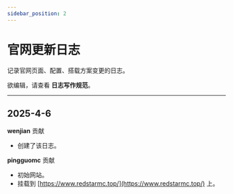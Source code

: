 ```yaml
---
sidebar_position: 2
---
```


# 官网更新日志
记录官网页面、配置、搭载方案变更的日志。

欲编辑，请查看 **日志写作规范**。

___

## 2025-4-6
	
 **wenjian** 贡献

* 创建了该日志。

 **pingguomc** 贡献

* 初始网站。
* 挂载到 [https://www.redstarmc.top/](https://www.redstarmc.top/) 上。
